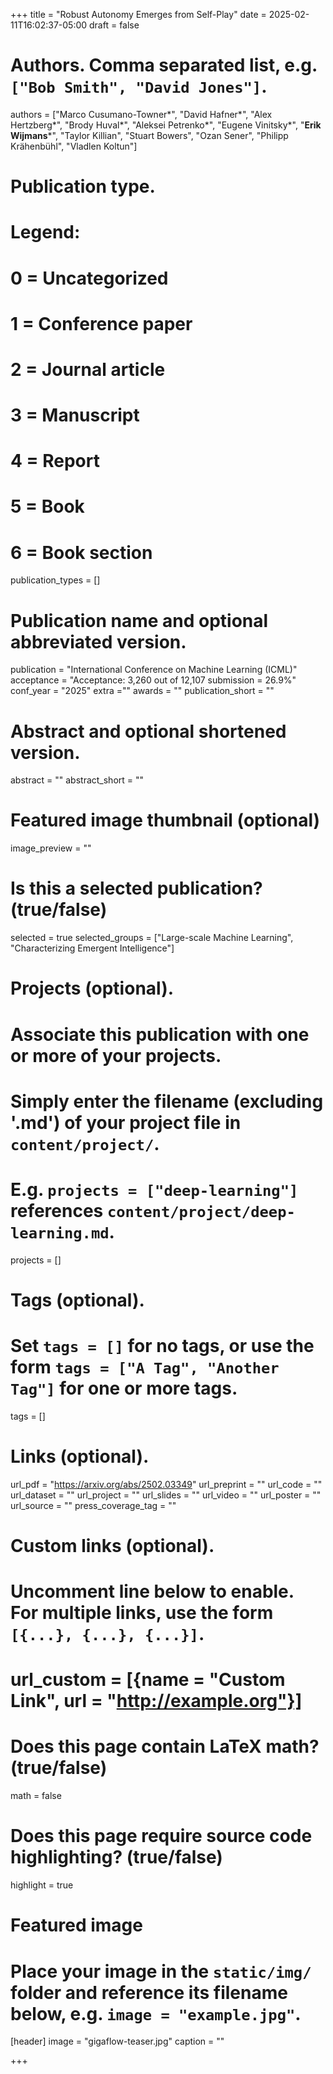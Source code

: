 +++
title = "Robust Autonomy Emerges from Self-Play"
date = 2025-02-11T16:02:37-05:00
draft = false

# Authors. Comma separated list, e.g. `["Bob Smith", "David Jones"]`.
authors = ["Marco Cusumano-Towner&ast;", "David Hafner&ast;", "Alex Hertzberg&ast;", "Brody Huval&ast;", "Aleksei Petrenko&ast;", "Eugene Vinitsky&ast;", "**Erik Wijmans**&ast;", "Taylor Killian", "Stuart Bowers", "Ozan Sener", "Philipp Krähenbühl", "Vladlen Koltun"]

# Publication type.
# Legend:
# 0 = Uncategorized
# 1 = Conference paper
# 2 = Journal article
# 3 = Manuscript
# 4 = Report
# 5 = Book
# 6 = Book section
publication_types = []

# Publication name and optional abbreviated version.
publication = "International Conference on Machine Learning (ICML)"
acceptance = "Acceptance: 3,260 out of 12,107 submission = 26.9%"
conf_year = "2025"
extra =""
awards = ""
publication_short = ""


# Abstract and optional shortened version.
abstract = ""
abstract_short = ""

# Featured image thumbnail (optional)
image_preview = ""

# Is this a selected publication? (true/false)
selected = true
selected_groups = ["Large-scale Machine Learning", "Characterizing Emergent Intelligence"]

# Projects (optional).
#   Associate this publication with one or more of your projects.
#   Simply enter the filename (excluding '.md') of your project file in `content/project/`.
#   E.g. `projects = ["deep-learning"]` references `content/project/deep-learning.md`.
projects = []

# Tags (optional).
#   Set `tags = []` for no tags, or use the form `tags = ["A Tag", "Another Tag"]` for one or more tags.
tags = []

# Links (optional).
url_pdf = "https://arxiv.org/abs/2502.03349"
url_preprint = ""
url_code = ""
url_dataset = ""
url_project = ""
url_slides = ""
url_video = ""
url_poster = ""
url_source = ""
press_coverage_tag = ""

# Custom links (optional).
#   Uncomment line below to enable. For multiple links, use the form `[{...}, {...}, {...}]`.
# url_custom = [{name = "Custom Link", url = "http://example.org"}]

# Does this page contain LaTeX math? (true/false)
math = false

# Does this page require source code highlighting? (true/false)
highlight = true

# Featured image
# Place your image in the `static/img/` folder and reference its filename below, e.g. `image = "example.jpg"`.
[header]
image = "gigaflow-teaser.jpg"
caption = ""

+++
